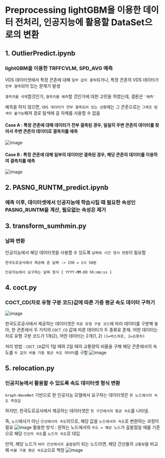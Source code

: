 # Preprocessing lightGBM을 이용한 데이터 전처리, 인공지능에 활용할 DataSet으로의 변환

## 1. OutlierPredict.ipynb
### lightGBM을 이용한 TRFFCVLM, SPD_AVG 예측
VDS 데이터셋에서 특정 콘존에 대해 ``일부 값이 결측``되거나, 특정 콘존의 VDS 데이터가 ``전부 결측``되어 있는 문제가 발생

``결측치를 삭제``할것인가, ``결측치를 예측``할 것인가에 대한 고민을 하였는데, 결론은 ``'예측'``

예측을 하지 않으면, ``VDS 데이터가 전부 결측되어 있는 상황``에는 그 콘존으로는 ``그래프 탐색이 불가능``해져 경로 탐색에 길 자체를 사용할 수 없음

#### Case A : 특정 콘존에 대해 데이터가 전부 결측된 경우, 일일히 주변 콘존의 데이터를 찾아서 주변 콘존의 데이터로 결측치를 예측
![image](https://github.com/AI-based-ETA/Preprocessing/assets/62549045/68f8bfff-120d-41a7-a2a2-8716139d08b3)



#### Case B : 특정 콘존에 대해 일부의 데이터만 결측된 경우, 해당 콘존의 데이터를 이용하여 결측치를 예측
![image](https://github.com/AI-based-ETA/Preprocessing/assets/62549045/f4709772-7824-4e91-bc25-4b74e086f4a0)



## 2. PASNG_RUNTM_predict.ipynb
### 예측 이후, 데이터셋에서 인공지능에 학습시킬 때 필요한 속성인 PASNG_RUNTM을 계산, 필요없는 속성은 제거


## 3. transform_sumhmin.py
### 날짜 변환
인공지능에서 해당 데이터셋을 사용할 수 있도록 ``날짜와 시간 형식 변환``이 필요함

``한국도로공사에서 제공해 준 날짜 -> 150 = 1시 50분``

``인공지능에서 요구하는 날짜 형식 { YYYY-MM-DD hh:mm:ss }``


## 4. coct.py 
### COCT_CD(차로 유형 구분 코드)값에 따른 가중 평균 속도 데이터 구하기
![image](https://github.com/AI-based-ETA/Preprocessing/assets/47581536/95b41f78-8a71-4035-9501-3f155e070578)

한국도로공사에서 제공하는 데이터셋은 ``차로 유형 구분 코드``에 따라 데이터를 구분해 놓아, 한 콘존에서 두 가지의 ``COCT_CD`` 값에 따른 데이터가 두 종류로 존재. 어떤 데이터는 차로 유형 구분 코드가 1개(2), 어떤 데이터는 2개(1, 2)
``(1=버스차로, 2=승용차)``

처리 방법 : ``COCT_CD``값이 1일 때와 2일 때의 교통량의 비율을 구해 해당 콘존에서의 속도를 ``두 값의 비율 가중 평균 속도 데이터``를 구함
![image](https://github.com/AI-based-ETA/Preprocessing/assets/47581536/cc9e722c-9e13-4b19-9aa9-105e0fb7953e)


## 5. relocation.py
### 인공지능에서 활용할 수 있도록 속도 데이터셋 형식 변환
``Graph-WaveNet`` 기반으로 한 인공지능 모델에서 요구하는 데이터셋은 ``한 노드에서의 속도 측정값``

하지만, 한국도로공사에서 제공하는 데이터셋은 ``한 구간에서의 평균 속도``를 나타냄.

즉, ``노드``에서가 아닌 ``간선에서의 속도``이므로, 해당 값을 ``노드에서의 속도``로 변환하는 과정이 필요
![image](https://github.com/AI-based-ETA/Preprocessing/assets/47581536/b083e939-6715-4238-b80a-d25af8fa46d2)
활용한 방식 : 원하는 노드에서의 ``속도 = 해당 노드``가 출발점일 때를 기준으로 해당 ``간선의 속도``를 ``노드의 속도``로 대입

만약, 해당 노드가 ``여러 간선에서의 출발점``이 되는 노드라면, 해당 간선들의 ``교통량``을 비교해 ``비율 가중 평균 속도값``으로 책정
![image](https://github.com/AI-based-ETA/Preprocessing/assets/47581536/683ae71c-54b4-4dea-babb-11f8bdf90caf)
